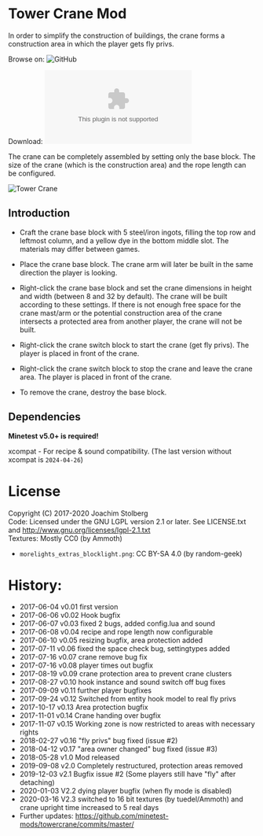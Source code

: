 # Tower Crane Mod

In order to simplify the construction of buildings, the crane forms a construction area in which the player gets fly privs.

Browse on: ![GitHub](https://github.com/minetest-mods/towercrane)

Download: ![GitHub](https://github.com/minetest-mods/towercrane/archive/master.zip)

The crane can be completely assembled by setting only the base block.
The size of the crane (which is the construction area) and the rope length can be configured.

![Tower Crane](https://github.com/minetest-mods/towercrane/blob/master/towercrane640.png)


## Introduction

* Craft the crane base block with 5 steel/iron ingots, filling the top row and leftmost column, 
  and a yellow dye in the bottom middle slot. The materials may differ between games.

* Place the crane base block.
  The crane arm will later be built in the same direction the player is looking.

* Right-click the crane base block and set the crane dimensions in height and width (between 8 and 32 by default).
  The crane will be built according to these settings.
  If there is not enough free space for the crane mast/arm or the potential construction area of the 
  crane intersects a protected area from another player, the crane will not be built.

* Right-click the crane switch block to start the crane (get fly privs). The player is placed in front of the crane.

* Right-click the crane switch block to stop the crane and leave the crane area. The player is placed in front of the crane.

* To remove the crane, destroy the base block.  


## Dependencies

**Minetest v5.0+ is required!**

xcompat - For recipe & sound compatibility. (The last version without xcompat is `2024-04-26`)


# License

Copyright (C) 2017-2020 Joachim Stolberg  
Code: Licensed under the GNU LGPL version 2.1 or later. See LICENSE.txt and http://www.gnu.org/licenses/lgpl-2.1.txt  
Textures: Mostly CC0 (by Ammoth)

* `morelights_extras_blocklight.png`: CC BY-SA 4.0 (by random-geek)


# History:

* 2017-06-04  v0.01  first version
* 2017-06-06  v0.02  Hook bugfix
* 2017-06-07  v0.03  fixed 2 bugs, added config.lua and sound
* 2017-06-08  v0.04  recipe and rope length now configurable
* 2017-06-10  v0.05  resizing bugfix, area protection added
* 2017-07-11  v0.06  fixed the space check bug, settingtypes added
* 2017-07-16  v0.07  crane remove bug fix
* 2017-07-16  v0.08  player times out bugfix
* 2017-08-19  v0.09  crane protection area to prevent crane clusters
* 2017-08-27  v0.10  hook instance and sound switch off bug fixes
* 2017-09-09  v0.11  further player bugfixes
* 2017-09-24  v0.12  Switched from entity hook model to real fly privs
* 2017-10-17  v0.13  Area protection bugfix
* 2017-11-01  v0.14  Crane handing over bugfix
* 2017-11-07  v0.15  Working zone is now restricted to areas with necessary rights
* 2018-02-27  v0.16  "fly privs" bug fixed (issue #2)
* 2018-04-12  v0.17  "area owner changed" bug fixed (issue #3)
* 2018-05-28  v1.0 Mod released
* 2019-09-08  v2.0 Completely restructured, protection areas removed
* 2019-12-03  v2.1 Bugfix issue #2 (Some players still have "fly" after detaching)
* 2020-01-03  V2.2 dying player bugfix (when fly mode is disabled)
* 2020-03-16  V2.3 switched to 16 bit textures (by tuedel/Ammoth) and crane upright time increased to 5 real days
* Further updates: https://github.com/minetest-mods/towercrane/commits/master/

